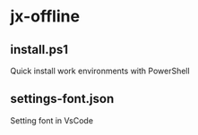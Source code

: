 # jx-offline

## install.ps1

Quick install work environments with PowerShell

## settings-font.json

Setting font in VsCode